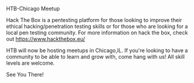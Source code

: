 HTB-Chicago Meetup

Hack The Box is a pentesting platform for those looking to improve their ethical hacking/penetration testing skills or for those who are looking for a local pen testing community. For more information on hack the box, check out https://www.hackthebox.eu/

HTB will now be hosting meetups in Chicago,IL. If you're looking to have a community to be able to learn and grow with, come hang with us! All skill levels are welcome.

See You There!
